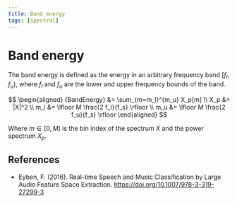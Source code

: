 ```yaml
---
title: Band energy
tags: [spectral]
---
```


# Band energy

The band energy is defined as the energy in an arbitrary frequency band $[f_l, f_u)$, where $f_l$ and $f_u$ are the lower and upper frequency bounds of the band.

$$
\begin{aligned}
{BandEnergy} &= \sum_{m=m_l}^{m_u} X_p[m] \\
X_p &= |X|^2 \\
m_l &= \lfloor M \frac{2 f_l}{f_s} \rfloor \\
m_u &= \lfloor M \frac{2 f_u}{f_s} \rfloor
\end{aligned}
$$

Where $m \in [0, M)$ is the bin index of the spectrum $X$ and the power spectrum $X_p$.

## References

- Eyben, F. (2016). Real-time Speech and Music Classification by Large Audio Feature Space Extraction. https://doi.org/10.1007/978-3-319-27299-3

